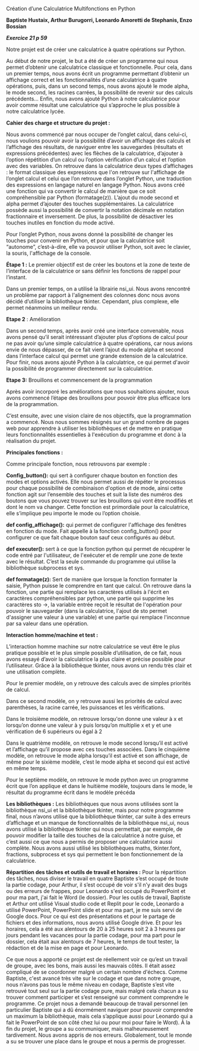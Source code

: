 Création d’une Calculatrice Multifonctions en Python










**Baptiste Hustaix, Arthur Burugorri, Leonardo Amoretti de Stephanis, Enzo Bossian**

***Exercice 21 p 59***






Notre projet est de créer une calculatrice à quatre opérations sur Python.

Au début de notre projet, le but a été de créer un programme qui nous permet d’obtenir une calculatrice classique et fonctionnelle. Pour cela, dans un premier temps, nous avons écrit un programme permettant d’obtenir un affichage correct et les fonctionnalités d’une calculatrice à quatre opérations, puis, dans un second temps, nous avons ajouté le mode alpha, le mode second, les racines carrées, la possibilité de revenir sur des calculs précédents… Enfin, nous avons ajouté Python à notre calculatrice pour avoir comme résultat une calculatrice qui s’approche le plus possible à notre calculatrice lycée.

**Cahier des charge et structure du projet :**

Nous avons commencé par nous occuper de l’onglet calcul, dans celui-ci, nous voulions pouvoir avoir la possibilité d’avoir un affichage des calculs et l’affichage des résultats, de naviguer entre les sauvegardes (résultats et expressions précédentes) avec les flèches de la calculatrice, d’ajouter à l’option répétition d’un calcul ou l’option vérification d’un calcul et l’option avec des variables. On retrouve dans la calculatrice deux types d’affichages : le format classique des expressions que l'on retrouve sur l'affichage de l’onglet calcul et celui que l’on retrouve dans l’onglet Python, une traduction des expressions en langage naturel en langage Python. Nous avons créé une fonction qui va convertir le calcul de manière que ce soit compréhensible par Python (formatage(z)). L’ajout du mode second et alpha permet d’ajouter des touches supplémentaires. La calculatrice possède aussi la possibilité de convertir la notation décimale en notation fractionnaire et inversement. De plus, la possibilité de désactiver les touches inutiles en fonction du mode activé.

Pour l’onglet Python, nous avons donné la possibilité de changer les touches pour convenir en Python, et pour que la calculatrice soit “autonome”, c’est-à-dire, elle va pouvoir utiliser Python, soit avec le clavier, la souris, l'affichage de la console. 

**Étape 1 :** Le premier objectif est de créer les boutons et la zone de texte de l’interface de la calculatrice or sans définir les fonctions de rappel pour l’instant.

Dans un premier temps, on a utilisé la librairie nsi\_ui. Nous avons rencontré un problème par rapport à l'alignement des colonnes donc nous avons décidé d’utiliser la bibliothèque tkinter. Cependant, plus complexe, elle permet néanmoins un meilleur rendu.

**Etape 2** : Amélioration 

Dans un second temps, après avoir créé une interface convenable, nous avons pensé qu’il serait intéressant d’ajouter plus d'options de calcul pour ne pas avoir qu’une simple calculatrice à quatre opérations, car nous avions envie de nous dépasser, de ce fait vient l’ajout du mode alpha et second dans l’interface calcul qui permet une grande extension de la calculatrice. Pour finir, nous avons ajouté Python à la calculatrice, ce qui permet d'avoir la possibilité de programmer directement sur la calculatrice.



**Etape 3:** Brouillons et commencement de la programmation

Après avoir incorporé les améliorations que nous souhaitions ajouter, nous avons commencé l’étape des brouillons pour pouvoir être plus efficace lors de la programmation.

C’est ensuite, avec une vision claire de nos objectifs, que la programmation a commencé. Nous nous sommes résignés sur un grand nombre de pages web pour apprendre à utiliser les bibliothèques et de mettre en pratique leurs fonctionnalités essentielles à l'exécution du programme et donc à la réalisation du projet.

**Principales fonctions :**

Comme principale fonction, nous retrouvons par exemple :

**Config\_button():** qui sert à configurer chaque bouton en fonction des modes et options activés. Elle nous permet aussi de répéter le processus pour chaque possibilité de combinaison d'option et de mode, ainsi cette fonction agit sur l’ensemble des touches et suit la liste des numéros des boutons que vous pouvez trouver sur les brouillons qui vont être modifiés et dont le nom va changer. Cette fonction est primordiale pour la calculatrice, elle s’implique peu importe le mode ou l’option choisie.

**def config\_affichage():** qui permet de configurer l'affichage des fenêtres en fonction du mode. Fait appelle à la fonction config\_button() pour configurer ce que fait chaque bouton sauf ceux configurés au début.

**def executer():** sert à ce que la fonction python qui permet de récupérer le code entré par l'utilisateur, de l'exécuter et de remplir une zone de texte avec le résultat. C’est la seule commande du programme qui utilise la bibliothèque subprocess et sys.

**def formatage(z):** Sert de manière que lorsque la fonction formater la saisie, Python puisse le comprendre en tant que calcul. On retrouve dans la fonction, une partie qui remplace les caractères utilisés à l'écrit en caractères compréhensibles par python, une partie qui supprime les caractères sto →, la variable entrée reçoit le résultat de l'opération pour pouvoir le sauvegarder (dans la calculatrice, l'ajout de sto permet d'assigner une valeur à une variable) et une partie qui remplace l'inconnue par sa valeur dans une opération.

**Interaction homme/machine et test :**

L’interaction homme machine sur notre calculatrice se veut être le plus pratique possible et le plus simple possible d’utilisation, de ce fait, nous avons essayé d’avoir la calculatrice la plus claire et précise possible pour l’utilisateur. Grâce à la bibliothèque tkinter, nous avons un rendu très clair et une utilisation complète.




Pour le premier modèle, on y retrouve des calculs avec de simples priorités de calcul.












Dans ce second modèle, on y retrouve aussi les priorités de calcul avec parenthèses, la racine carrée, les puissances et les vérifications.








Dans le troisième modèle, on retrouve lorsqu'on donne une valeur à x et lorsqu’on donne une valeur à y puis lorsqu’on multiplie x et y et une vérification de 6 supérieurs ou égal à 2


Dans le quatrième modèle, on retrouve le mode second lorsqu’il est activé et l’affichage qu’il propose avec ces touches associées. Dans le cinquième modèle, on retrouve le mode alpha lorsqu’il est activé et son affichage, de même pour le sixième modèle, c’est le mode alpha et second qui est activé en même temps.









Pour le septième modèle, on retrouve le mode python avec un programme écrit que l’on applique et dans le huitième modèle, toujours dans le mode, le résultat du programme écrit dans le modèle précéda

**Les bibliothèques :** Les bibliothèques que nous avons utilisées sont la bibliothèque nsi\_ui et la bibliothèque tkinter, mais pour notre programme final, nous n’avons utilisé que la bibliothèque tkinter, car suite à des erreurs d’affichage et un manque de fonctionnalités de la bibliothèque nsi\_ui, nous avons utilisé la bibliothèque tkinter qui nous permettait, par exemple, de pouvoir modifier la taille des touches de la calculatrice à notre guise, et c’est aussi ce que nous a permis de proposer une calculatrice aussi complète. Nous avons aussi utilisé les bibliothèques maths, tkinter.font, fractions, subprocess et sys qui permettent le bon fonctionnement de la calculatrice. 

**Répartition des tâches et outils de travail et horaires :** Pour la répartition des tâches, nous diviser le travail en quatre Baptiste s’est occupé de toute la partie codage, pour Arthur, il s’est occupé de voir s'il n’y avait des bugs ou des erreurs de frappes, pour Leonardo s'est occupé du PowerPoint et pour ma part, j'ai fait le Word (le dossier). Pour les outils de travail, Baptiste et Arthur ont utilisé Visual studio code et Replit pour le code, Leonardo a utilisé PowerPoint, PowerPoint slide et pour ma part, je me suis servi de Google docs. Pour ce qui est des présentations et pour le partage de fichiers et des informations, nous avons utilisé Google drive. Et pour les horaires, cela a été aux alentours de 20 à 25 heures soit 2 à 3 heures par jours pendant les vacances pour la partie codage, pour ma part pour le dossier, cela était aux alentours de 7 heures, le temps de tout tester, la rédaction et de la mise en page et pour Leonardo.

Ce que nous a apporté ce projet est de réellement voir ce qu’est un travail de groupe, avec les bons, mais aussi les mauvais côtés. Il était assez compliqué de se coordonner malgré un certain nombre d'échecs. Comme Baptiste, c'est avancé très vite sur le codage et que dans notre groupe, nous n’avons pas tous le même niveau en codage, Baptiste s’est vite retrouvé tout seul sur la partie codage pure, mais malgré cela chacun a su trouver comment participer et s’est renseigné sur comment comprendre le programme. Ce projet nous a demandé beaucoup de travail personnel (en particulier Baptiste qui a dû énormément naviguer pour pouvoir comprendre un maximum la bibliothèque, mais cela s’applique aussi pour Leonardo qui a fait le PowerPoint de son côté chez lui ou pour moi pour faire le Word). À la fin du projet, le groupe a su communiquer, mais malheureusement tardivement. Nous avons appris de nos erreurs. Globalement, tout le monde a su se trouver une place dans le groupe et nous a permis de progresser.
